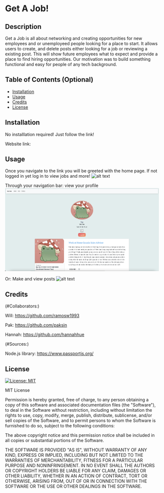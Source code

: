 # Get A Job!

## Description

Get a Job is all about networking and creating opportunities for new employees and or unemployeed people looking for a place to start. It allows users to create, and delete posts either looking for a job or reviewing a existing post. This will show future employees what to expect and provide a place to find hiring opportunities. Our motivation was to build something functional and easy for people of any tech background.

## Table of Contents (Optional)

- [Installation](#installation)
- [Usage](#usage)
- [Credits](#credits)
- [License](#license)

## Installation

No installlation required! Just follow the link!

Website link:

## Usage

Once you navigate to the link you will be greeted with the home page.
If not logged in yet log in to view jobs and more!
![alt text](/imgs/homepg.PNG)

Through your navigation bar:
view your profile
![alt text](/public/imgs/profilepg.png)

Or:
Make and view posts
![alt text](/imgs/homepg.PNG)

## Credits

(#Collaborators:)

Will: https://github.com/ramosw1993

Pak: https://github.com/paksin

Hannah: https://github.com/hannahhue

(#Sources:)

Node.js library: https://www.passportjs.org/

## License

[![License: MIT](https://img.shields.io/badge/License-MIT-yellow.svg)](https://opensource.org/licenses/MIT)

MIT License

Permission is hereby granted, free of charge, to any person obtaining a copy of this software and associated documentation files (the "Software"), to deal in the Software without restriction, including without limitation the rights to use, copy, modify, merge, publish, distribute, sublicense, and/or sell copies of the Software, and to permit persons to whom the Software is furnished to do so, subject to the following conditions:

The above copyright notice and this permission notice shall be included in all copies or substantial portions of the Software.

THE SOFTWARE IS PROVIDED "AS IS", WITHOUT WARRANTY OF ANY KIND, EXPRESS OR IMPLIED, INCLUDING BUT NOT LIMITED TO THE WARRANTIES OF MERCHANTABILITY, FITNESS FOR A PARTICULAR PURPOSE AND NONINFRINGEMENT. IN NO EVENT SHALL THE AUTHORS OR COPYRIGHT HOLDERS BE LIABLE FOR ANY CLAIM, DAMAGES OR OTHER LIABILITY, WHETHER IN AN ACTION OF CONTRACT, TORT OR OTHERWISE, ARISING FROM, OUT OF OR IN CONNECTION WITH THE SOFTWARE OR THE USE OR OTHER DEALINGS IN THE SOFTWARE.
